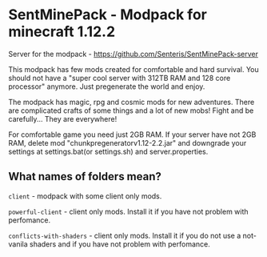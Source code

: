 # SentMinePack - Modpack for minecraft 1.12.2


Server for the modpack - https://github.com/Senteris/SentMinePack-server


This modpack has few mods created for comfortable and hard survival. You should not have a "super cool server with 312TB RAM and 128 core processor" anymore. Just pregenerate the world and enjoy.


The modpack has magic, rpg and cosmic mods for new adventures. There are complicated crafts of some things and a lot of new mobs! Fight and be carefully... They are everywhere!


For comfortable game you need just 2GB RAM. If your server have not 2GB RAM, delete mod "chunkpregeneratorv1.12-2.2.jar" and downgrade your settings at settings.bat(or settings.sh) and server.properties.


## What names of folders mean?

`client` - modpack with some client only mods.

`powerful-client` - client only mods. Install it if you have not problem with perfomance.

`conflicts-with-shaders` - client only mods. Install it if you do not use a not-vanila shaders and if you have not problem with perfomance.